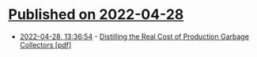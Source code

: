 # [Published on 2022-04-28](index.md)

* [2022-04-28, 13:36:54](https://news.ycombinator.com/item?id=31192261) - [Distilling the Real Cost of Production Garbage Collectors [pdf]](https://users.cecs.anu.edu.au/~steveb/pubs/papers/lbo-ispass-2022.pdf)
